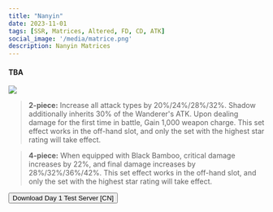 ```yaml
---
title: "Nanyin"
date: 2023-11-01
tags: [SSR, Matrices, Altered, FD, CD, ATK]
social_image: '/media/matrice.png'
description: Nanyin Matrices
---
```

#### TBA

![](https://telegra.ph/file/030a503d891885e331998.png)

> **2-piece:** Increase all attack types by 20%/24%/28%/32%. Shadow additionally inherits 30% of the Wanderer's ATK. Upon dealing damage for the first time in battle, Gain 1,000 weapon charge. This set effect works in the off-hand slot, and only the set with the highest star rating will take effect.

> **4-piece:** When equipped with Black Bamboo, critical damage increases by 22%, and final damage increases by 28%/32%/36%/42%. This set effect works in the off-hand slot, and only the set with the highest star rating will take effect.


<button onclick="window.location.href='https://cdn.discordapp.com/attachments/1144235381605285960/1155216468842131590/Nanyin_Matrix_CN_-_Hykros_Lobby.png';">
      Download Day 1 Test Server [CN] 
    </button>


